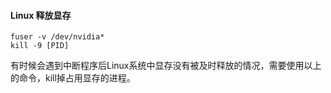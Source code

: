 #### Linux 释放显存

```
fuser -v /dev/nvidia*
kill -9 [PID]
```

有时候会遇到中断程序后Linux系统中显存没有被及时释放的情况，需要使用以上的命令，kill掉占用显存的进程。